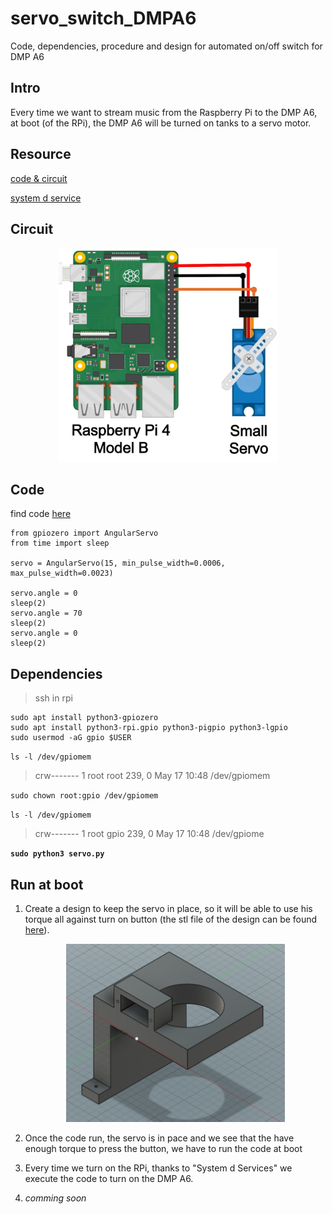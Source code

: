 # servo_switch_DMPA6
Code, dependencies, procedure and design for automated on/off switch for DMP A6


## Intro

Every time we want to stream music from the Raspberry Pi to the DMP A6, at boot (of the RPi), the DMP A6 will be turned on tanks to a servo motor.

## Resource

[code & circuit](https://core-electronics.com.au/guides/control-servo-raspberry-pi/)

[system d service](https://www.youtube.com/watch?v=DUGZC-tNm2w)

## Circuit

<p align="center">
  <img src="images/circuit.png" width="350" title="hover text">
</p>

## Code

find code [here](servo.py)

```
from gpiozero import AngularServo
from time import sleep

servo = AngularServo(15, min_pulse_width=0.0006, max_pulse_width=0.0023)

servo.angle = 0
sleep(2)
servo.angle = 70
sleep(2)
servo.angle = 0
sleep(2)
```

## Dependencies

> ssh in rpi

```
sudo apt install python3-gpiozero
sudo apt install python3-rpi.gpio python3-pigpio python3-lgpio
sudo usermod -aG gpio $USER
```

`ls -l /dev/gpiomem`

> crw------- 1 root root 239, 0 May 17 10:48 /dev/gpiomem

`sudo chown root:gpio /dev/gpiomem`

`ls -l /dev/gpiomem`

> crw------- 1 root gpio 239, 0 May 17 10:48 /dev/gpiome


**`sudo python3 servo.py`**

## Run at boot

1. Create a design to keep the servo in place, so it will be able to use his torque all against turn on button (the stl file of the design can be found [here](https://github.com/IE-Robotics-Lab/3d-printing-designs/blob/main/files/truss_supports/switch_servo.stl)).

    <p align="center">
        <img src="images/design.png" width="350" title="hover text">
    </p>

2. Once the code run, the servo is in pace and we see that the have enough torque to press the button, we have to run the code at boot

3. Every time we turn on the RPi, thanks to "System d Services" we execute the code to turn on the DMP A6.

4. _comming soon_